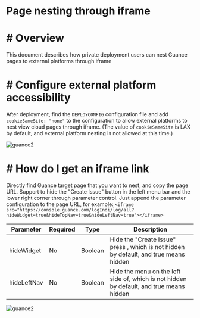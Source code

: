 # Page nesting through iframe

# # Overview

This document describes how private deployment users can nest Guance pages to external platforms through iframe

# # Configure external platform accessibility

After deployment, find the ` DEPLOYCONFIG ` configuration file and add ` cookieSameSite: "none" ` to the configuration to allow external platforms to nest view cloud pages through iframe. (The value of ` cookieSameSite ` is LAX by default, and external platform nesting is not allowed at this time.)

![guance2](img/deployconfig.png)


# # How do I get an iframe link

Directly find Guance target page that you want to nest, and copy the page URL. Support to hide the "Create Issue" button in the left menu bar and the lower right corner through parameter control. Just append the parameter configuration to the page URL, for example: `<iframe src="https://console.guance.com/logIndi/log/all?hideWidget=true&hideTopNav=true&hideLeftNav=true"></iframe>`

| Parameter    | Required | Type     |  Description |
| ------------ | ------- | -------- | ---------------------------------------------- |
| hideWidget   | No      | Boolean  |  Hide the "Create Issue" press , which is not hidden by default, and true means hidden |
| hideLeftNav  | No      | Boolean  |  Hide the menu on the left side of, which is not hidden by default, and true means hidden   |

![guance2](img/iframe-hidewidget.png)